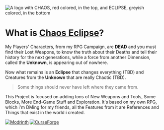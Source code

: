 ![A logo with CHAOS, red colored, in the top, and ECLIPSE, greyish colored, in the bottom](https://cdn.modrinth.com/data/cached_images/dc0281b9b0be41c7707547ad2d6aa9361a2a89e0.png)


# What is [Chaos Eclipse](https://modrinth.com/mod/chaos-eclipse)?
My Players' Characters, from my RPG Campaign, are **DEAD** and you must find their Lost Weapons, to know the truth about their Deaths and tell their history for the next generations, while a force from another Dimension, called the **Unknown**, is appearing out of nowhere.

Now what remains is an **Eclipse** that changes everything (TBD) and Creatures from the **Unknown** that are really Chaotic (TBD). 
> Some things should never have left where they came from.

This Project is focused on adding tons of New Weapons and Tools, Some Blocks, More End-Game Stuff and Exploration. It's based on my own RPG, which i'm DMing for my friends, all the Features from it are References and Things that exist in the world i created.

[![Modrinth](https://img.shields.io/modrinth/dt/MSLd8JEC?style=flat&logo=modrinth&label=Modrinth&labelColor=2D2D2D&color=00BF5D
)](https://modrinth.com/mod/chaos-eclipse) [![CurseForge](https://cf.way2muchnoise.eu/1094831.svg)
](https://www.curseforge.com/minecraft/mc-mods/chaos-eclipse)
